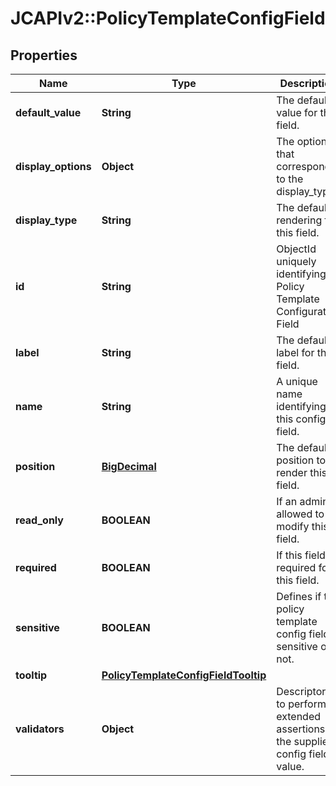 # JCAPIv2::PolicyTemplateConfigField

## Properties
Name | Type | Description | Notes
------------ | ------------- | ------------- | -------------
**default_value** | **String** | The default value for this field. | [optional] 
**display_options** | **Object** | The options that correspond to the display_type. | [optional] 
**display_type** | **String** | The default rendering for this field. | [optional] 
**id** | **String** | ObjectId uniquely identifying a Policy Template Configuration Field | 
**label** | **String** | The default label for this field. | [optional] 
**name** | **String** | A unique name identifying this config field. | 
**position** | [**BigDecimal**](BigDecimal.md) | The default position to render this field. | [optional] 
**read_only** | **BOOLEAN** | If an admin is allowed to modify this field. | [optional] 
**required** | **BOOLEAN** | If this field is required for this field. | [optional] 
**sensitive** | **BOOLEAN** | Defines if the policy template config field is sensitive or not. | [optional] 
**tooltip** | [**PolicyTemplateConfigFieldTooltip**](PolicyTemplateConfigFieldTooltip.md) |  | [optional] 
**validators** | **Object** | Descriptors to perform extended assertions on the supplied config field value. | [optional] 

